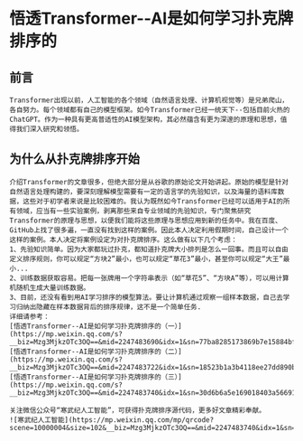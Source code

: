 # 悟透Transformer--AI是如何学习扑克牌排序的
## 前言
    Transformer出现以前，人工智能的各个领域（自然语言处理、计算机视觉等）是兄弟爬山，各自努力。每个领域都有自己的模型框架。如今Transformer已经一统天下--包括目前火热的ChatGPT。作为一种具有更高普适性的AI模型架构，其必然蕴含有更为深邃的原理和思想，值得我们深入研究和领悟。
## 为什么从扑克牌排序开始
    介绍Transformer的文章很多，但绝大部分是从谷歌的原始论文开始讲起。原始的模型是针对自然语言处理构建的，要深刻理解模型需要有一定的语言学的先验知识，以及海量的语料库数据，这些对于初学者来说是比较困难的。我认为既然如今Transformer已经可以适用于AI的所有领域，应当有一些实验案例，剥离那些来自专业领域的先验知识，专门聚焦研究Transformer的原理与思想，以便我们能将这些原理与思想应用到新的任务中。我在百度、GitHub上找了很多遍，一直没有找到这样的案例。因此本人决定利用假期时间，自己设计一个这样的案例。本人决定将案例设定为对扑克牌排序。这么做有以下几个考虑：
    1、先验知识简单。因为大家都玩过扑克，都知道扑克牌大小排列是怎么一回事。而且可以自由定义排序规则，你可以规定“方块2”最小，也可以规定“草花3”最小，甚至你可以规定“大王”最小...
    2、训练数据获取容易。把每一张牌用一个字符串表示（如“草花5”、“方块A”等），可以用计算机随机生成大量训练数据。
    3、目前，还没有看到用AI学习排序的模型算法。要让计算机通过观察一组样本数据，自己去学习归纳出隐藏在样本数据背后的排序规律，这不是一个简单任务.
    详细请参考：
    [悟透Transformer--AI是如何学习扑克牌排序的（一）](https://mp.weixin.qq.com/s?__biz=Mzg3MjkzOTc3OQ==&mid=2247483690&idx=1&sn=77ba8285173869b7e15884bf1ac1b656&chksm=cee6e946f9916050a8c84e7661f637e8c52b2cb343921bd21d83e8a5df68cf6c1937eda97f3a#rd)
    [悟透Transformer--AI是如何学习扑克牌排序的（二）](https://mp.weixin.qq.com/s?__biz=Mzg3MjkzOTc3OQ==&mid=2247483722&idx=1&sn=18523b1a3b4118ee27dd890b1bdf7507&chksm=cee6e926f991603090898e4dc37a0d77f102b3a1cb3a0e6fad67353ef4138e6a89b9ca11f167#rd)
    [悟透Transformer--AI是如何学习扑克牌排序的（三）](https://mp.weixin.qq.com/s?__biz=Mzg3MjkzOTc3OQ==&mid=2247483740&idx=1&sn=30d6b6a5e169018403a5669120f29cad&chksm=cee6e930f9916026a6de982a4055ce0bd9975f56d8672a1b2452316a7149c050ebd062ed6fb7#rd)

    关注微信公众号“寒武纪人工智能”，可获得扑克牌排序源代码，更多好文章精彩奉献。
    ![寒武纪人工智能](https://mp.weixin.qq.com/mp/qrcode?scene=10000004&size=102&__biz=Mzg3MjkzOTc3OQ==&mid=2247483740&idx=1&sn=30d6b6a5e169018403a5669120f29cad&send_time=)
    
